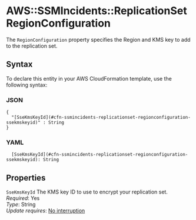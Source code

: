 # AWS::SSMIncidents::ReplicationSet RegionConfiguration<a name="aws-properties-ssmincidents-replicationset-regionconfiguration"></a>

The `RegionConfiguration` property specifies the Region and KMS key to add to the replication set\.

## Syntax<a name="aws-properties-ssmincidents-replicationset-regionconfiguration-syntax"></a>

To declare this entity in your AWS CloudFormation template, use the following syntax:

### JSON<a name="aws-properties-ssmincidents-replicationset-regionconfiguration-syntax.json"></a>

```
{
  "[SseKmsKeyId](#cfn-ssmincidents-replicationset-regionconfiguration-ssekmskeyid)" : String
}
```

### YAML<a name="aws-properties-ssmincidents-replicationset-regionconfiguration-syntax.yaml"></a>

```
  [SseKmsKeyId](#cfn-ssmincidents-replicationset-regionconfiguration-ssekmskeyid): String
```

## Properties<a name="aws-properties-ssmincidents-replicationset-regionconfiguration-properties"></a>

`SseKmsKeyId` <a name="cfn-ssmincidents-replicationset-regionconfiguration-ssekmskeyid"></a>
The KMS key ID to use to encrypt your replication set\.  
_Required_: Yes  
_Type_: String  
_Update requires_: [No interruption](https://docs.aws.amazon.com/AWSCloudFormation/latest/UserGuide/using-cfn-updating-stacks-update-behaviors.html#update-no-interrupt)
